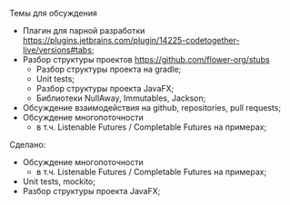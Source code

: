 Темы для обсуждения

- Плагин для парной разработки https://plugins.jetbrains.com/plugin/14225-codetogether-live/versions#tabs;
- Разбор структуры проектов https://github.com/flower-org/stubs
  - Разбор структуры проекта на gradle;
  - Unit tests;
  - Разбор структуры проекта JavaFX;
  - Библиотеки NullAway, Immutables, Jackson;
- Обсуждение взаимодействия на github, repositories, pull requests;
- Обсуждение многопоточности
  - в т.ч. Listenable Futures / Completable Futures на примерах;

Сделано:
- Обсуждение многопоточности
  - в т.ч. Listenable Futures / Completable Futures на примерах;
- Unit tests, mockito;
- Разбор структуры проекта JavaFX;
